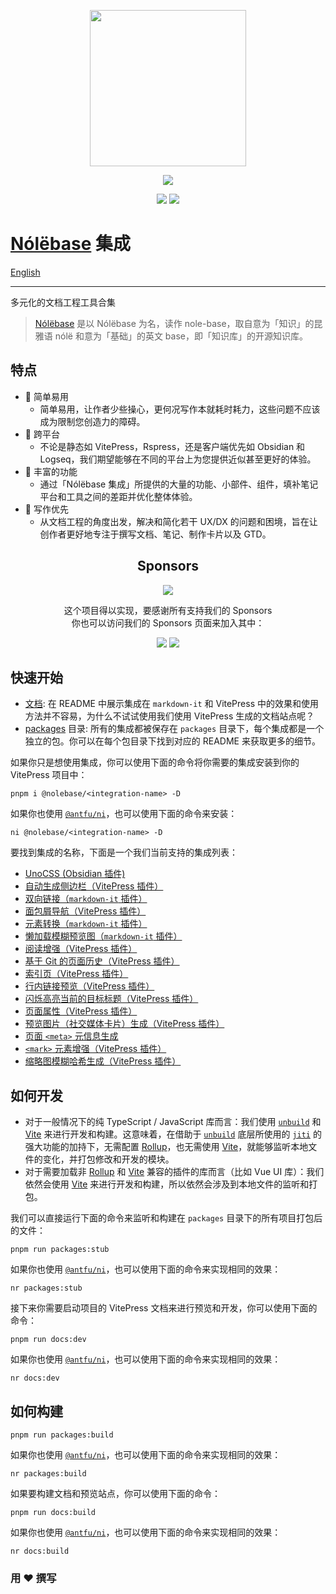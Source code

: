 <p align="center">
  <picture>
    <source
      width="250"
      srcset="./docs/public/logo-dark.png"
      media="(prefers-color-scheme: dark)"
    />
    <source
      width="250"
      srcset="./docs/public/logo-day.png"
      media="(prefers-color-scheme: light), (prefers-color-scheme: no-preference)"
    />
    <img width="250" src="./docs/public/logo-day.png" />
  </picture>
</p>

<p align="center">
  <a href="https://opensource.org/licenses/MIT"><img src="https://img.shields.io/badge/License-MIT-green.svg" /></a>
</p>

<p align="center">
  <a href="https://discord.gg/XuNFDcDZGj"><img src="https://img.shields.io/discord/1229292283657195520?style=flat&logo=discord&logoColor=white&label=Discord&color=%23404eed" /></a>
  <a href="https://t.me/+6WKTUzWijf1kMzFl"><img src="https://img.shields.io/badge/Group-%235AA9E6?logo=telegram&label=Telegram" /></a>
</p>

# [Nólëbase](https://github.com/nolebase/nolebase) 集成

[English](./README.md)

---

多元化的文档工程工具合集

> [Nólëbase](https://github.com/nolebase/nolebase) 是以 Nólëbase 为名，读作 nole-base，取自意为「知识」的昆雅语 nólë 和意为「基础」的英文 base，即「知识库」的开源知识库。

## 特点

- 🌟 简单易用
  - 简单易用，让作者少些操心，更何况写作本就耗时耗力，这些问题不应该成为限制您创造力的障碍。
- 🗿 跨平台
  - 不论是静态如 VitePress，Rspress，还是客户端优先如 Obsidian 和 Logseq，我们期望能够在不同的平台上为您提供近似甚至更好的体验。
- 🔮 丰富的功能
  - 通过「Nólëbase 集成」所提供的大量的功能、小部件、组件，填补笔记平台和工具之间的差距并优化整体体验。
- 🚀 写作优先
  - 从文档工程的角度出发，解决和简化若干 UX/DX 的问题和困境，旨在让创作者更好地专注于撰写文档、笔记、制作卡片以及 GTD。


<h2 align="center">Sponsors</h2>

<p align="center">
  <a href="https://github.com/nolebase/sponsors">
    <img src="https://cdn.jsdelivr.net/gh/nolebase/sponsors/sponsors.svg"/>
  </a>
</p>

<p align="center">
  这个项目得以实现，要感谢所有支持我们的 Sponsors<br>
  你也可以访问我们的 Sponsors 页面来加入其中：
</p>
<p align="center">
<a href="https://github.com/sponsors/LittleSound"><img src="https://img.shields.io/static/v1?label=Sponsor&message=Rizumu&logo=GitHub&color=%23fe8e86&style=for-the-badge" /></a>
<a href="https://github.com/sponsors/nekomeowww"><img src="https://img.shields.io/static/v1?label=Sponsor&message=Neko&logo=GitHub&color=%23fe8e86&style=for-the-badge" /></a>
</p>


## 快速开始

- [文档](https://nolebase-integrations.ayaka.io/): 在 README 中展示集成在 `markdown-it` 和 VitePress 中的效果和使用方法并不容易，为什么不试试使用我们使用 VitePress 生成的文档站点呢？
- [packages](./packages) 目录: 所有的集成都被保存在 `packages` 目录下，每个集成都是一个独立的包。你可以在每个包目录下找到对应的 README 来获取更多的细节。

如果你只是想使用集成，你可以使用下面的命令将你需要的集成安装到你的 VitePress 项目中：

```shell
pnpm i @nolebase/<integration-name> -D
```

如果你也使用 [`@antfu/ni`](https://github.com/antfu/ni)，也可以使用下面的命令来安装：

```shell
ni @nolebase/<integration-name> -D
```

要找到集成的名称，下面是一个我们当前支持的集成列表：

- [UnoCSS (Obsidian 插件)](https://github.com/nolebase/obsidian-plugin-unocss)
- [自动生成侧边栏（VitePress 插件）](./packages/vitepress-plugin-sidebar/README.md)
- [双向链接（`markdown-it` 插件）](./packages/markdown-it-bi-directional-links/README.md)
- [面包屑导航（VitePress 插件）](./packages/vitepress-plugin-breadcrumbs/README.md)
- [元素转换（`markdown-it` 插件）](./packages/markdown-it-element-transform/README.md)
- [懒加载模糊预览图（`markdown-it` 插件）](./packages/markdown-it-unlazy-img/README.md)
- [阅读增强（VitePress 插件）](./packages/vitepress-plugin-enhanced-readabilities/README.md)
- [基于 Git 的页面历史（VitePress 插件）](./packages/vitepress-plugin-git-changelog/README.md)
- [索引页（VitePress 插件）](./packages/vitepress-plugin-index/README.md)
- [行内链接预览（VitePress 插件）](./packages/vitepress-plugin-inline-link-preview/README.md)
- [闪烁高亮当前的目标标题（VitePress 插件）](./packages/vitepress-plugin-highlight-targeted-heading/README.md)
- [页面属性（VitePress 插件）](./packages/vitepress-plugin-page-properties/README.md)
- [预览图片（社交媒体卡片）生成（VitePress 插件）](./packages/vitepress-plugin-og-image/README.md)
- [页面 `<meta>` 元信息生成](./packages/vitepress-plugin-meta/README.md)
- [`<mark>` 元素增强（VitePress 插件）](./packages/vitepress-plugin-enhanced-mark/README.md)
- [缩略图模糊哈希生成（VitePress 插件）](./packages/vitepress-plugin-thumbnail-hash/README.md)

## 如何开发

- 对于一般情况下的纯 TypeScript / JavaScript 库而言：我们使用 [`unbuild`](https://github.com/unjs/unbuild) 和 [Vite](https://github.com/vitejs/vite) 来进行开发和构建。这意味着，在借助于 [`unbuild`](https://github.com/unjs/unbuild) 底层所使用的 [`jiti`](https://github.com/unjs/jiti) 的强大功能的加持下，无需配置 [Rollup](https://rollupjs.org/)，也无需使用 [Vite](https://github.com/vitejs/vite)，就能够监听本地文件的变化，并打包修改和开发的模块。
- 对于需要加载非 [Rollup](https://rollupjs.org/) 和 [Vite](https://github.com/vitejs/vite) 兼容的插件的库而言（比如 Vue UI 库）：我们依然会使用 [Vite](https://github.com/vitejs/vite) 来进行开发和构建，所以依然会涉及到本地文件的监听和打包。

我们可以直接运行下面的命令来监听和构建在 `packages` 目录下的所有项目打包后的文件：

```shell
pnpm run packages:stub
```

如果你也使用 [`@antfu/ni`](https://github.com/antfu/ni)，也可以使用下面的命令来实现相同的效果：

```shell
nr packages:stub
```

接下来你需要启动项目的 VitePress 文档来进行预览和开发，你可以使用下面的命令：

```shell
pnpm run docs:dev
```

如果你也使用 [`@antfu/ni`](https://github.com/antfu/ni)，也可以使用下面的命令来实现相同的效果：

```shell
nr docs:dev
```

## 如何构建

```shell
pnpm run packages:build
```

如果你也使用 [`@antfu/ni`](https://github.com/antfu/ni)，也可以使用下面的命令来实现相同的效果：

```shell
nr packages:build
```

如果要构建文档和预览站点，你可以使用下面的命令：

```shell
pnpm run docs:build
```

如果你也使用 [`@antfu/ni`](https://github.com/antfu/ni)，也可以使用下面的命令来实现相同的效果：

```shell
nr docs:build
```

### 用 ♥ 撰写
